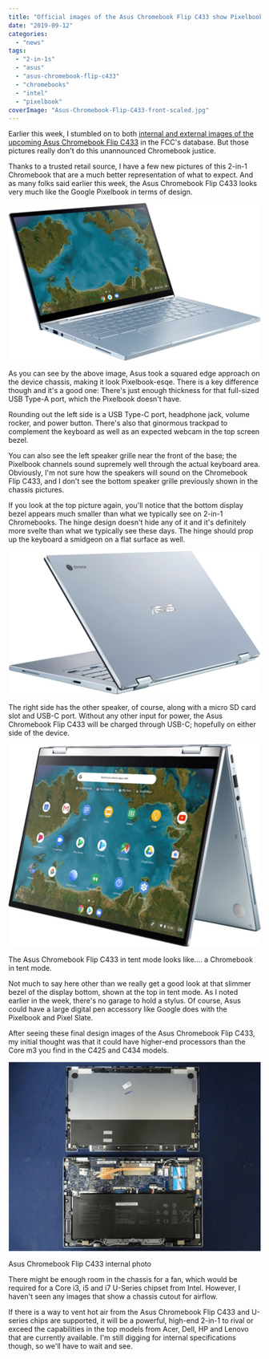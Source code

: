 ```yaml
---
title: "Official images of the Asus Chromebook Flip C433 show Pixelbook design cues"
date: "2019-09-12"
categories: 
  - "news"
tags: 
  - "2-in-1s"
  - "asus"
  - "asus-chromebook-flip-c433"
  - "chromebooks"
  - "intel"
  - "pixelbook"
coverImage: "Asus-Chromebook-Flip-C433-front-scaled.jpg"
---
```


Earlier this week, I stumbled on to both [internal and external images of the upcoming Asus Chromebook Flip C433](https://www.aboutchromebooks.com/news/asus-chromebook-flip-c433-in-pictures-specifications/) in the FCC's database. But those pictures really don't do this unannounced Chromebook justice.

Thanks to a trusted retail source, I have a few new pictures of this 2-in-1 Chromebook that are a much better representation of what to expect. And as many folks said earlier this week, the Asus Chromebook Flip C433 looks very much like the Google Pixelbook in terms of design.

![](images/Asus-Chromebook-Flip-C433-front-1024x638.jpg)

As you can see by the above image, Asus took a squared edge approach on the device chassis, making it look Pixelbook-esqe. There is a key difference though and it's a good one: There's just enough thickness for that full-sized USB Type-A port, which the Pixelbook doesn't have.

Rounding out the left side is a USB Type-C port, headphone jack, volume rocker, and power button. There's also that ginormous trackpad to complement the keyboard as well as an expected webcam in the top screen bezel.

You can also see the left speaker grille near the front of the base; the Pixelbook channels sound supremely well through the actual keyboard area. Obviously, I'm not sure how the speakers will sound on the Chromebook Flip C433, and I don't see the bottom speaker grille previously shown in the chassis pictures.

If you look at the top picture again, you'll notice that the bottom display bezel appears much smaller than what we typically see on 2-in-1 Chromebooks. The hinge design doesn't hide any of it and it's definitely more svelte than what we typically see these days. The hinge should prop up the keyboard a smidgeon on a flat surface as well.

![](images/Asus-Chromebook-Flip-C433-back-1024x583.jpg)

The right side has the other speaker, of course, along with a micro SD card slot and USB-C port. Without any other input for power, the Asus Chromebook Flip C433 will be charged through USB-C; hopefully on either side of the device.

![](images/Asus-Chromebook-Flip-C433-tent-1024x820.jpg)

The Asus Chromebook Flip C433 in tent mode looks like.... a Chromebook in tent mode.

Not much to say here other than we really get a good look at that slimmer bezel of the display bottom, shown at the top in tent mode. As I noted earlier in the week, there's no garage to hold a stylus. Of course, Asus could have a large digital pen accessory like Google does with the Pixelbook and Pixel Slate.

After seeing these final design images of the Asus Chromebook Flip C433, my initial thought was that it could have higher-end processors than the Core m3 you find in the C425 and C434 models.

![](images/Asus-Chromebook-Flip-C433-battery-1-1024x768-1.jpg)

Asus Chromebook Flip C433 internal photo

There might be enough room in the chassis for a fan, which would be required for a Core i3, i5 and i7 U-Series chipset from Intel. However, I haven't seen any images that show a chassis cutout for airflow.

If there is a way to vent hot air from the Asus Chromebook Flip C433 and U-series chips are supported, it will be a powerful, high-end 2-in-1 to rival or exceed the capabilities in the top models from Acer, Dell, HP and Lenovo that are currently available. I'm still digging for internal specifications though, so we'll have to wait and see.
